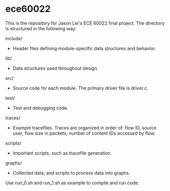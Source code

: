 # ece60022

This is the repository for Jason Lei's ECE 60022 final project. The directory is structured in the following way:

include/
- Header files defining module-specific data structures and behavior. 

lib/
- Data structures used throughout design.

src/
- Source code for each module. The primary driver file is driver.c.

test/
- Test and debugging code.

traces/
- Example tracefiles. Traces are organized in order of: flow ID, source user, flow size in packets, number of content IDs accessed by flow.

scripts/
- Important scripts, such as tracefile generation.

graphs/
- Collected data, and scripts to process data into graphs.

Use run_0.sh and run_1.sh as example to compile and run code.